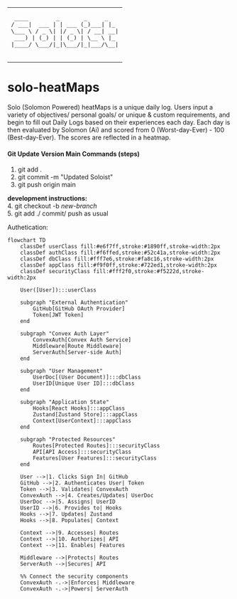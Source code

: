 <table>
  <tr>
    <td>
      <pre>
 ____        _       _     _   
/ ___|  ___ | | ___ (_)___| |_ 
\___ \ / _ \| |/ _ \| / __| __|
 ___) | (_) | | (_) | \__ \ |_ 
|____/ \___/|_|\___/|_|___/\__|
      </pre>
    </td>
  </tr>
</table>

# solo-heatMaps
Solo (Solomon Powered) heatMaps is a unique daily log. Users input a variety of objectives/ personal goals/ or unique &amp; custom requirements, and begin to fill out Daily Logs based on their experiences each day. Each day is then evaluated by Solomon (Ai) and scored from 0 (Worst-day-Ever) - 100 (Best-day-Ever). The scores are reflected in a heatmap.

#### Git Update Version Main Commands (steps)
1. git add .
2. git commit -m "Updated Soloist"
3. git push origin main

**development instructions:**   
4. git checkout -b *new-branch*   
5. git add ./ commit/ push as usual

Authetication:
```mermaid
flowchart TD
    classDef userClass fill:#e6f7ff,stroke:#1890ff,stroke-width:2px
    classDef authClass fill:#f6ffed,stroke:#52c41a,stroke-width:2px
    classDef dbClass fill:#fff7e6,stroke:#fa8c16,stroke-width:2px
    classDef appClass fill:#f9f0ff,stroke:#722ed1,stroke-width:2px
    classDef securityClass fill:#fff2f0,stroke:#f5222d,stroke-width:2px

    User([User]):::userClass
    
    subgraph "External Authentication"
        GitHub[GitHub OAuth Provider]
        Token[JWT Token]
    end
    
    subgraph "Convex Auth Layer"
        ConvexAuth[Convex Auth Service]
        Middleware[Route Middleware]
        ServerAuth[Server-side Auth]
    end
    
    subgraph "User Management"
        UserDoc[(User Document)]:::dbClass
        UserID[Unique User ID]:::dbClass
    end
    
    subgraph "Application State"
        Hooks[React Hooks]:::appClass
        Zustand[Zustand Store]:::appClass
        Context[UserContext]:::appClass
    end
    
    subgraph "Protected Resources"
        Routes[Protected Routes]:::securityClass
        API[API Access]:::securityClass
        Features[User Features]:::securityClass
    end
    
    User -->|1. Clicks Sign In| GitHub
    GitHub -->|2. Authenticates User| Token
    Token -->|3. Validates| ConvexAuth
    ConvexAuth -->|4. Creates/Updates| UserDoc
    UserDoc -->|5. Assigns| UserID
    UserID -->|6. Provides to| Hooks
    Hooks -->|7. Updates| Zustand
    Hooks -->|8. Populates| Context
    
    Context -->|9. Accesses| Routes
    Context -->|10. Authorizes| API
    Context -->|11. Enables| Features
    
    Middleware -->|Protects| Routes
    ServerAuth -->|Secures| API
    
    %% Connect the security components
    ConvexAuth -.->|Enforces| Middleware
    ConvexAuth -.->|Powers| ServerAuth
```